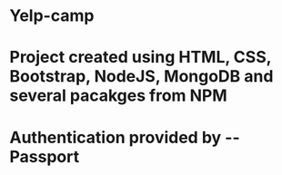 # Yelp-camp

# Project created using HTML, CSS, Bootstrap, NodeJS, MongoDB and several pacakges from NPM

# Authentication provided by -- Passport